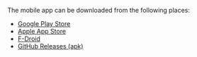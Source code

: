 The mobile app can be downloaded from the following places:

- [Google Play Store](https://play.google.com/store/apps/details?id=app.alextran.immich)
- [Apple App Store](https://apps.apple.com/us/app/immich/id1613945652)
- [F-Droid](https://f-droid.org/packages/app.alextran.immich)
- [GitHub Releases (apk)](https://github.com/wonderkidshihab/photo-backup/releases)
